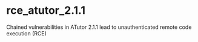 # rce_atutor_2.1.1
Chained vulnerabilities in ATutor 2.1.1 lead to unauthenticated remote code execution (RCE)
